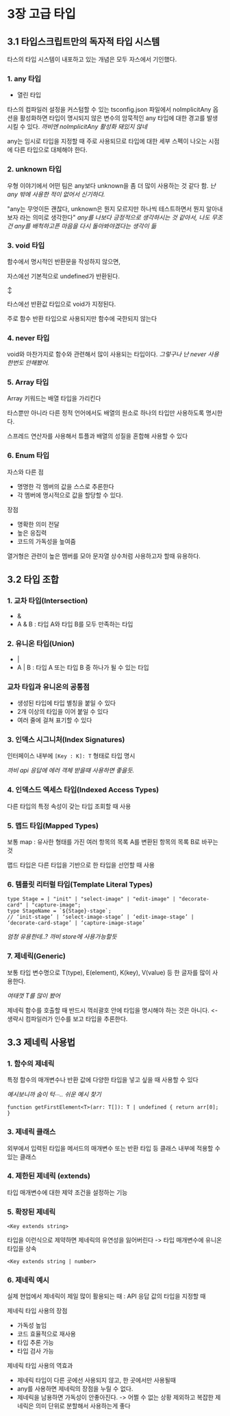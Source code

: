 # 3장 고급 타입



## 3.1 타입스크립트만의 독자적 타입 시스템
타스의 타입 시스템이 내포하고 있는 개념은 모두 자스에서 기인했다.

### 1. any 타입
- 열린 타입

타스의 컴파일러 설정을 커스텀할 수 있는 tsconfig.json 파일에서 noImplicitAny 옵션을 활성화하면 타입이 명시되지 않은 변수의 암묵적인 any 타입에 대한 경고를 발생시킬 수 있다.
*까비엔 noImplicitAny 활성화 돼있지 않네*

any는 임시로 타입을 지정할 때 주로 사용되므로 타입에 대한 세부 스펙이 나오는 시점에 다른 타입으로 대체해야 한다.

### 2. unknown 타입

우형 이야기에서 어떤 팀은 any보다 unknown을 좀 더 많이 사용하는 것 같다 함. 
*난 any 밖에 사용한 적이 없어서 신기하다.* 

"any는 무엇이든 괜찮다, unknown은 뭔지 모르지만 하나씩 테스트하면서 뭔지 알아내보자 라는 의미로 생각한다"
*any를 나보다 긍정적으로 생각하시는 것 같아서, 나도 무조건 any를 배척하고픈 마음을 다시 돌아봐야겠다는 생각이 듦*

### 3. void 타입
함수에서 명시적인 반환문을 작성하지 않으면,

자스에선 기본적으로 undefined가 반환된다.

↕️

타스에선 반환값 타입으로 void가 지정된다.

주로 함수 반환 타입으로 사용되지만 함수에 국한되지 않는다

### 4. never 타입
void와 마찬가지로 함수와 관련해서 많이 사용되는 타입이다. 
*그렇구나 난 never 사용 한번도 안해봤어.*


### 5. Array 타입
Array 키워드는 배열 타입을 가리킨다

타스뿐만 아니라 다른 정적 언어에서도 배열의 원소로 하나의 타입만 사용하도록 명시한다.

스프레드 연산자를 사용해서 튜플과 배열의 성질을 혼합해 사용할 수 있다

### 6. Enum 타입
자스와 다른 점
- 명명한 각 멤버의 값을 스스로 추론한다
- 각 멤버에 명시적으로 값을 할당할 수 있다.

장점
- 명확한 의미 전달
- 높은 응집력
- 코드의 가독성을 높여줌

열거형은 관련이 높은 멤버를 모아 문자열 상수처럼 사용하고자 할때 유용하다.

## 3.2 타입 조합

### 1. 교차 타입(Intersection)
- &
- A & B : 타입 A와 타입 B를 모두 만족하는 타입

### 2. 유니온 타입(Union)
- |
- A | B : 타입 A 또는 타입 B 중 하나가 될 수 있는 타입

### 교차 타입과 유니온의 공통점
- 생성된 타입에 타입 별칭을 붙일 수 있다
- 2개 이상의 타입을 이어 붙일 수 있다
- 여러 줄에 걸쳐 표기할 수 있다

### 3. 인덱스 시그니처(Index Signatures)
인터페이스 내부에 `[Key : K]: T` 형태로 타입 명시

*까비 api 응답에 에러 객체 받을때 사용하면 좋을듯.*

### 4. 인덱스드 엑세스 타입(Indexed Access Types)
다른 타입의 특정 속성이 갖는 타입 조회할 때 사용

### 5. 맵드 타입(Mapped Types)
보통 map : 유사한 형태를 가진 여러 항목의 목록 A를 변환된 항목의 목록 B로 바꾸는 것

맵드 타입은 다른 타입을 기반으로 한 타입을 선언할 때 사용

### 6. 템플릿 리터럴 타입(Template Literal Types)

```
type Stage = | "init" | "select-image" | "edit-image" | "decorate-card" | "capture-image";
type StageName = `${Stage}-stage`; 
// ‘init-stage’ | ‘select-image-stage’ | ‘edit-image-stage’ | ‘decorate-card-stage’ | ‘capture-image-stage’
```

*엄청 유용한데..? 까비 store에 사용가능할듯*

### 7. 제네릭(Generic)
보통 타입 변수명으로 T(type), E(element), K(key), V(value) 등 한 글자를 많이 사용한다.

*여태껏 T를 많이 봤어*

제네릭 함수를 호출할 때 반드시 꺽쇠괄호 안에 타입을 명시해야 하는 것은 아니다. <- 생략시 컴파일러가 인수를 보고 타입을 추론한다.

## 3.3 제네릭 사용법

### 1. 함수의 제네릭
특정 함수의 매개변수나 반환 값에 다양한 타입을 넣고 싶을 때 사용할 수 있다

*예시보니까 숨이 턱∙∙∙.. 쉬운 예시 찾기*

```
function getFirstElement<T>(arr: T[]): T | undefined { return arr[0]; }
```

### 3. 제네릭 클래스
외부에서 입력된 타입을 메서드의 매개변수 또는 반환 타입 등 클래스 내부에 적용할 수 있는 클래스

### 4. 제한된 제네릭 (extends)
타입 매개변수에 대한 제약 조건을 설정하는 기능


### 5. 확장된 제네릭

    <Key extends string>

타입을 이런식으로 제약하면 제네릭의 유연성을 잃어버린다
-> 타입 매개변수에 유니온 타입을 상속

    <Key extends string | number>

### 6. 제네릭 예시

실제 현업에서 제네릭이 제일 많이 활용되는 때 : API 응답 값의 타입을 지정할 때

제네릭 타입 사용의 장점
- 가독성 높임
- 코드 효율적으로 재사용
- 타입 추론 가능
- 타입 검사 가능

제네릭 타입 사용의 역효과
- 제네릭 타입이 다른 곳에선 사용되지 않고, 한 곳에서만 사용될때
-   any를 사용하면 제네릭의 장점을 누릴 수 없다. 
-   제네릭을 남용하면 가독성이 안좋아진다.
     -> 어쩔 수 없는 상황 제외하고 복잡한 제네릭은 의미 단위로 분할해서 사용하는게 좋다
